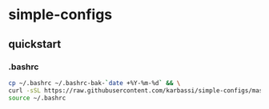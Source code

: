 # simple-configs

## quickstart

### .bashrc
```sh
cp ~/.bashrc ~/.bashrc-bak-`date +%Y-%m-%d` && \
curl -sSL https://raw.githubusercontent.com/karbassi/simple-configs/master/.bashrc > ~/.bashrc && \
source ~/.bashrc
```
